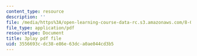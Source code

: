 ```yaml
---
content_type: resource
description: ''
file: /media/https%3A/open-learning-course-data-rc.s3.amazonaws.com/8-01sc-classical-mechanics-fall-2016/3556693cdc38e86e63dca0ae044cd3b5_rd9d0WBFzt8.pdf
file_type: application/pdf
resourcetype: Document
title: 3play pdf file
uid: 3556693c-dc38-e86e-63dc-a0ae044cd3b5
---
```

